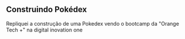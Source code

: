 ## Construindo Pokédex
Repliquei a construção de uma Pokedex vendo o bootcamp da "Orange Tech +" na digital inovation one

